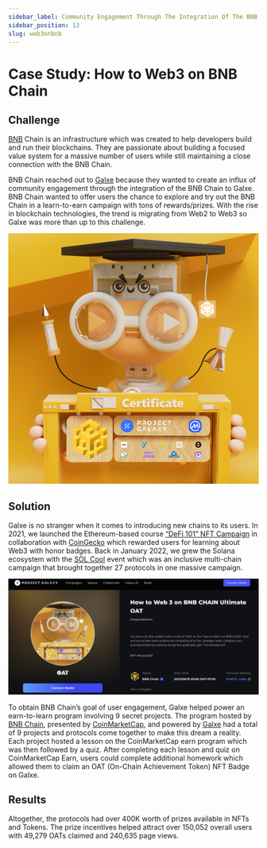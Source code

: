 ```yaml
---
sidebar_label: Community Engagement Through The Integration Of The BNB Chain
sidebar_position: 13
slug: web3onbnb
---
```


# Case Study: How to Web3 on BNB Chain
## Challenge

[BNB](assets/how-to-web3-bnb.png) Chain is an infrastructure which was created to help developers build and run their blockchains. They are passionate about building a focused value system for a massive number of users while still maintaining a close connection with the BNB Chain.

BNB Chain reached out to [Galxe](https://twitter.com/GalxeHQ) because they wanted to create an influx of community engagement through the integration of the BNB Chain to Galxe. BNB Chain wanted to offer users the chance to explore and try out the BNB Chain in a learn-to-earn campaign with tons of rewards/prizes. With the rise in blockchain technologies, the trend is migrating from Web2 to Web3 so Galxe was more than up to this challenge. 

![Untitled](assets/how-to-web3-bnb-nft.png)

## Solution

Galxe is no stranger when it comes to introducing new chains to its users. In 2021, we launched the Ethereum-based course [“DeFi 101” NFT Campaign](https://blog.galxe.com/coingecko-introduces-defi-101-nft-campaign-on-project-galaxy-4bdae4f0f539) in collaboration with [CoinGecko](https://galxe.com/coingecko) which rewarded users for learning about Web3 with honor badges. Back in January 2022, we grew the Solana ecosystem with the [SOL Cool](https://blog.galxe.com/project-galaxy-sol-cool-2022-event-recap-8e40f066a00b) event which was an inclusive multi-chain campaign that brought together 27 protocols in one massive campaign. 

![oat](assets/how-to-web3-bnb-oat.png)

To obtain BNB Chain’s goal of user engagement, Galxe helped power an earn-to-learn program involving 9 secret projects. The program hosted by [BNB Chain](https://twitter.com/BNBCHAIN), presented by [CoinMarketCap](https://twitter.com/CoinMarketCap), and powered by [Galxe](https://twitter.com/GalxeHQ) had a total of 9 projects and protocols come together to make this dream a reality. Each project hosted a lesson on the CoinMarketCap earn program which was then followed by a quiz. After completing each lesson and quiz on CoinMarketCap Earn, users could complete additional homework which allowed them to claim an OAT (On-Chain Achievement Token) NFT Badge on Galxe.

## Results

Altogether, the protocols had over 400K worth of prizes available in NFTs and Tokens. The prize incentives helped attract over 150,052 overall users with 49,279 OATs claimed and 240,635 page views.
